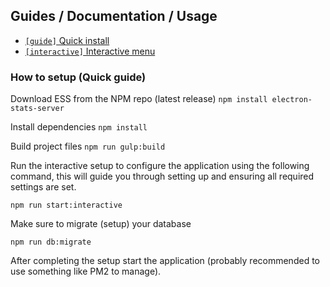 ## Guides / Documentation / Usage
- [`[guide]` Quick install ](#how-to-setup-quick-guide)
- [`[interactive]` Interactive menu]([[Interactive]])

### How to setup (Quick guide)

Download ESS from the NPM repo (latest release) `npm install electron-stats-server`

Install dependencies `npm install`

Build project files `npm run gulp:build`

Run the interactive setup to configure the application using the following command, this will guide you through setting up and ensuring all required settings are set.

`npm run start:interactive`

Make sure to migrate (setup) your database

`npm run db:migrate`

After completing the setup start the application (probably recommended to use something like PM2 to manage).

